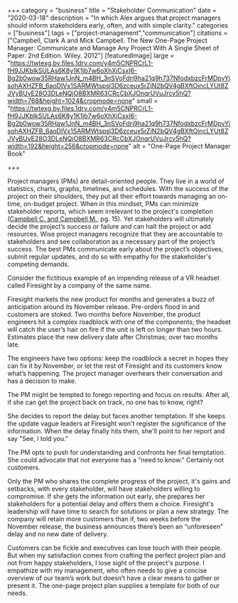 +++
category = "business"
title = "Stakeholder Communication"
date = "2020-03-18"
description = "In which Alex argues that project managers should inform stakeholders early, often, and with simple clarity."
categories = ["business"]
tags = ["project-management","communication"]
citations = ["Campbell, Clark A and Mick Campbell. The New One-Page Project Manager: Communicate and Manage Any Project With A Single Sheet of Paper. 2nd Edition. Wiley. 2012"]
[featuredImage]
  large = "https://twtexg.by.files.1drv.com/y4m5CNPRCrL1-fH9JJKblkSULAs6K8y1K1jb7w6oXhXjCsxI6-Bg2b0wow35RHaw1JnN_m4BH_3nSVoFdrj9ha21q9h737NfodxbzcFrMDpvYisohAXHZFB_6aoDIVx1SARMWtspsl3D6zceux5rZjN2bQV4gBXftOincLYUt8ZJVyBUvE28O3DLeNQjO8BXMR63CRcCbXJOnqrUVuJrcv5hQ?width=768&height=1024&cropmode=none"
  small = "https://twtexg.by.files.1drv.com/y4m5CNPRCrL1-fH9JJKblkSULAs6K8y1K1jb7w6oXhXjCsxI6-Bg2b0wow35RHaw1JnN_m4BH_3nSVoFdrj9ha21q9h737NfodxbzcFrMDpvYisohAXHZFB_6aoDIVx1SARMWtspsl3D6zceux5rZjN2bQV4gBXftOincLYUt8ZJVyBUvE28O3DLeNQjO8BXMR63CRcCbXJOnqrUVuJrcv5hQ?width=192&height=256&cropmode=none"
  alt = "One-Page Project Manager Book"

+++

Project managers (PMs) are detail-oriented people. They live in a world of statistics, charts, graphs, timelines, and schedules. With the success of the project on their shoulders, they put all their effort towards managing an on-time, on-budget project. When in this mindset, PMs can minimize stakeholder reports, which seem irrelevant to the project's completion ([Campbell C. and Campbell M.](#citations), pg. 15). Yet stakeholders will ultimately decide the project’s success or failure and can halt the project or add resources. Wise project managers recognize that they are accountable to stakeholders and see collaboration as a necessary part of the project’s success. The best PMs communicate early about the project’s objectives, submit regular updates, and do so with empathy for the stakeholder's competing demands.

Consider the fictitious example of an impending release of a VR headset called Firesight by a company of the same name.

Firesight markets the new product for months and generates a buzz of anticipation around its November release. Pre-orders flood in and customers are stoked. Two months before November, the product engineers hit a complex roadblock with one of the components; the headset will catch the user’s hair on fire if the unit is left on longer than two hours. Estimates place the new delivery date after Christmas; over two months late.

The engineers have two options: keep the roadblock a secret in hopes they can fix it by November, or let the rest of Firesight and its customers know what’s happening. The project manager overhears their conversation and has a decision to make.

The PM might be tempted to forego reporting and focus on results. After all, if she can get the project back on track, no one has to know, right?

She decides to report the delay but faces another temptation. If she keeps the update vague leaders at Firesight won't register the significance of the information. When the delay finally hits them, she'll point to her report and say "See, I told you."

The PM opts to push for understanding and confronts her final temptation. She could advocate that not everyone has a "need to know." Certainly not customers.

Only the PM who shares the complete progress of the project, it's gains and setbacks, with every stakeholder, will have stakeholders willing to compromise. If she gets the information out early, she prepares her stakeholders for a potential delay and offers them a choice. Firesight's leadership will have time to search for solutions or plan a new strategy. The company will retain more customers than if, two weeks before the November release, the business announces there’s been an “unforeseen” delay and no new date of delivery.

Customers can be fickle and executives can lose touch with their people. But when my satisfaction comes from crafting the perfect project plan and not from happy stakeholders, I lose sight of the project's purpose. I empathize with my management, who often needs to give a concise overview of our team’s work but doesn’t have a clear means to gather or present it. The one-page project plan supplies a template for both of our needs.
